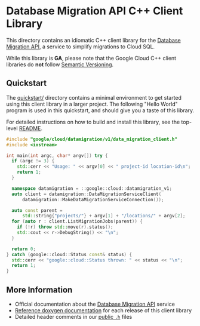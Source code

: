 # Database Migration API C++ Client Library

This directory contains an idiomatic C++ client library for the
[Database Migration API][cloud-service-docs], a service to simplify migrations
to Cloud SQL.

While this library is **GA**, please note that the Google Cloud C++ client libraries do **not** follow
[Semantic Versioning](https://semver.org/).

## Quickstart

The [quickstart/](quickstart/README.md) directory contains a minimal environment
to get started using this client library in a larger project. The following
"Hello World" program is used in this quickstart, and should give you a taste of
this library.

For detailed instructions on how to build and install this library, see the
top-level [README](/README.md#building-and-installing).

<!-- inject-quickstart-start -->

```cc
#include "google/cloud/datamigration/v1/data_migration_client.h"
#include <iostream>

int main(int argc, char* argv[]) try {
  if (argc != 3) {
    std::cerr << "Usage: " << argv[0] << " project-id location-id\n";
    return 1;
  }

  namespace datamigration = ::google::cloud::datamigration_v1;
  auto client = datamigration::DataMigrationServiceClient(
      datamigration::MakeDataMigrationServiceConnection());

  auto const parent =
      std::string{"projects/"} + argv[1] + "/locations/" + argv[2];
  for (auto r : client.ListMigrationJobs(parent)) {
    if (!r) throw std::move(r).status();
    std::cout << r->DebugString() << "\n";
  }

  return 0;
} catch (google::cloud::Status const& status) {
  std::cerr << "google::cloud::Status thrown: " << status << "\n";
  return 1;
}
```

<!-- inject-quickstart-end -->

## More Information

- Official documentation about the [Database Migration API][cloud-service-docs] service
- [Reference doxygen documentation][doxygen-link] for each release of this
  client library
- Detailed header comments in our [public `.h`][source-link] files

[cloud-service-docs]: https://cloud.google.com/database-migration
[doxygen-link]: https://googleapis.dev/cpp/google-cloud-datamigration/latest/
[source-link]: https://github.com/googleapis/google-cloud-cpp/tree/main/google/cloud/datamigration

